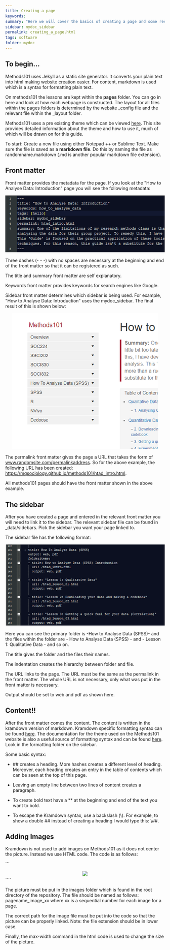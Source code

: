 ```yaml
---
title: Creating a page
keywords: 
summary: "Here we will cover the basics of creating a page and some resources you can use to learn more about markdown and Jekyll."
sidebar: mydoc_sidebar
permalink: creating_a_page.html
tags: software
folder: mydoc
---
```


## To begin...

Methods101 uses Jekyll as a static site generator. It converts your plain text into html making website creation easier. For content, markdown is used which is a syntax for formatting plain text. 

On methods101 the lessons are kept within the **pages** folder. You can go in here and look at how each webpage is constructed. The layout for all files within the pages folders is determined by the website _config file and the relevant file within the _layout folder. 

Methods101 uses a pre existing theme which can be viewed [here](https://idratherbewriting.com/documentation-theme-jekyll/). This site provides detailed information about the theme and how to use it, much of which will be drawn on for this guide. 

To start: Create a new file using either Notepad ++ or Sublime Text. Make sure the file is saved as a **markdown file**. Do this by naming the file as randomname.markdown (.md is another popular markdown file extension).

## Front matter

Front matter provides the metadata for the page. If you look at the "How to Analyse Data: Introduction" page you will see the following metadata:

<div style="text-align:center"><img src ="images/cap_image_01.png" style="max-width:100%;" /></div>

Three dashes (- - -) with no spaces are necessary at the beginning and end of the front matter so that it can be registered as such.

The title and summary front matter are self explanatory. 

Keywords front matter provides keywords for search engines like Google. 

Sidebar front matter determines which sidebar is being used. For example, "How to Analyse Data: Introduction" uses the mydoc_sidebar. The final result of this is shown below:

<div style="text-align:center"><img src ="images/cap_image_02.png" style="max-width:100%;" /></div>

The permalink front matter gives the page a URL that takes the form of www.randomsite.com/permalinkaddress. So for the above example, the following URL has been created: https://mqsociology.github.io/methods101/htad_intro.html.

All methods101 pages should have the front matter shown in the above example.

## The sidebar

After you have created a page and entered in the relevant front matter you will need to link it to the sidebar. The relevant sidebar file can be found in _data/sidebars. Pick the sidebar you want your page linked to. 

The sidebar file has the following format:

<div style="text-align:center"><img src ="images/cap_image_03.png" style="max-width:100%;" /></div>

Here you can see the primary folder is -How to Analyse Data (SPSS)- and the files within the folder are - How to Analyse Data (SPSS) - and - Lesson 1: Qualitative Data - and so on. 

The title gives the folder and the files their names. 

The indentation creates the hierarchy between folder and file. 

The URL links to the page. The URL must be the same as the permalink in the front matter. The whole URL is not necessary, only what was put in the front matter is necessary. 

Output should be set to web and pdf as shown here.

## Content!!

After the front matter comes the content. The content is written in the kramdown version of markdown. Kramdown specific formatting syntax can be found [here](https://kramdown.gettalong.org/quickref.html). The documentation for the theme used on the Methods101 website is also a useful source of formatting syntax and can be found [here](https://idratherbewriting.com/documentation-theme-jekyll/). Look in the formatting folder on the sidebar.

Some basic syntax:

* \## creates a heading. More hashes creates a different level of heading. Moreover, each heading creates an entry in the table of contents which can be seen at the top of this page.

* Leaving an empty line between two lines of content creates a paragraph.

* To create bold text have a ** at the beginning and end of the text you want to bold.

* To escape the Kramdown syntax, use a backslash (\\). For example, to show a double \## instead of creating a heading I would type this: \\##.

## Adding Images

Kramdown is not used to add images on Methods101 as it does not center the picture. Instead we use HTML code. The code is as follows:

```<div style="text-align:center"><img src ="images/randompath/file.PNG" style="max-width:100%;" /></div>````

The picture must be put in the images folder which is found in the root directory of the repository. The file should be named as follows: pagename_image_xx where xx is a sequential number for each image for a page.

The correct path for the image file must be put into the code so that the picture can be properly linked. Note: the file extension should be in lower case.

Finally, the max-width command in the html code is used to change the size of the picture.







